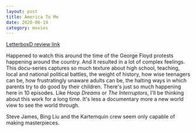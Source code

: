```yaml
---
layout: post
title: America To Me
date: 2020-06-19
category: movies
---
```

 
[LetterboxD review link](https://letterboxd.com/samarthbhaskar/film/america-to-me/)

Happened to watch this around the time of the George Floyd protests happening around the country. And it resulted in a lot of complex feelings. This docu-series captures so much texture about high school, teaching, local and national political battles, the weight of history, how wise teenagers can be, how frustratingly unaware adults can be, the halting ways in which parents try to do good by their children. There's just so much happening here in 10 episodes. Like <em>Hoop Dreams</em> or <em>The Interruptors</em>, I'll be thinking about this work for a long time. It's less a documentary more a new world view to see the world through.

Steve James, Bing Liu and the Kartemquin crew seem only capable of making masterpieces. 